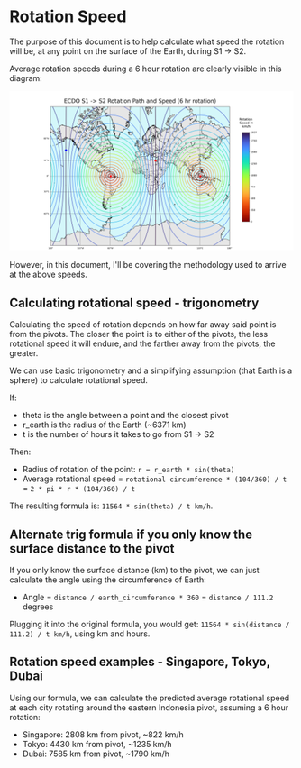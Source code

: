 # Rotation Speed

The purpose of this document is to help calculate what speed the rotation will be, at any point on the surface of the Earth, during S1 -> S2.

Average rotation speeds during a 6 hour rotation are clearly visible in this diagram:

![](../img/globe-viz.png "global rotation diagram")

However, in this document, I'll be covering the methodology used to arrive at the above speeds.

## Calculating rotational speed - trigonometry

Calculating the speed of rotation depends on how far away said point is from the pivots. The closer the point is to either of the pivots, the less rotational speed it will endure, and the farther away from the pivots, the greater.

We can use basic trigonometry and a simplifying assumption (that Earth is a sphere) to calculate rotational speed.

If:
- theta is the angle between a point and the closest pivot
- r_earth is the radius of the Earth (~6371 km)
- t is the number of hours it takes to go from S1 -> S2

Then:
- Radius of rotation of the point: `r = r_earth * sin(theta)`
- Average rotational speed = `rotational circumference * (104/360) / t` = `2 * pi * r * (104/360) / t`

The resulting formula is: `11564 * sin(theta) / t km/h`.

## Alternate trig formula if you only know the surface distance to the pivot

If you only know the surface distance (km) to the pivot, we can just calculate the angle using the circumference of Earth:
- Angle = `distance / earth_circumference * 360` = `distance / 111.2` degrees

Plugging it into the original formula, you would get: `11564 * sin(distance / 111.2) / t km/h`, using km and hours.

## Rotation speed examples - Singapore, Tokyo, Dubai

Using our formula, we can calculate the predicted average rotational speed at each city rotating around the eastern Indonesia pivot, assuming a 6 hour rotation:
- Singapore: 2808 km from pivot, ~822 km/h
- Tokyo: 4430 km from pivot, ~1235 km/h
- Dubai: 7585 km from pivot, ~1790 km/h
